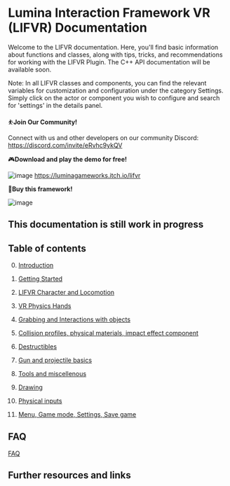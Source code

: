 # Lumina Interaction Framework VR (LIFVR) Documentation 

Welcome to the LIFVR documentation. Here, you'll find basic information about functions and classes, along with tips, tricks, and recommendations for working with the LIFVR Plugin. The C++ API documentation will be available soon.

Note: In all LIFVR classes and components, you can find the relevant variables for customization and configuration under the category Settings. Simply click on the actor or component you wish to configure and search for 'settings' in the details panel.

⛹**Join Our Community!** 

Connect with us and other developers on our community Discord: https://discord.com/invite/eRvhc9ykQV

🎮**Download and play the demo for free!** 

![image](https://img.shields.io/badge/Itch.io-FA5C5C?style=for-the-badge&logo=itchdotio&logoColor=white) https://luminagameworks.itch.io/lifvr

🛒**Buy this framework!**

![image](https://img.shields.io/badge/Epic%20Games-313131?style=for-the-badge&logo=Epic%20Games&logoColor=white)

## This documentation is still work in progress

## Table of contents

0. [Introduction](/introduction.md)

1. [Getting Started](/getting_started.md)

2. [LIFVR Character and Locomotion](/character.md)

3. [VR Physics Hands](/hands.md)

4. [Grabbing and Interactions with objects](/interactions.md)

5. [Collision profiles, physical materials, impact effect component](/impact_effects.md)

6. [Destructibles](/destructibles.md)

7. [Gun and projectile basics](/gun_and_projectiles.md)

8. [Tools and miscellenous](/tools_and_misc.md)

9. [Drawing](/drawing.md)

10. [Physical inputs](/physical_inputs.md)

11. [Menu, Game mode, Settings, Save game](/menu_settings_savegame.md)

## FAQ

[FAQ](/FAQ.md)

## Further resources and links

